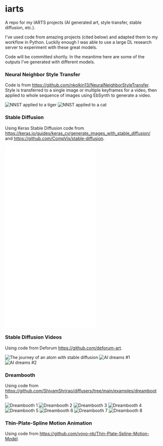# iarts
A repo for my IARTS projects (AI generated art, style transfer, stable diffusion, etc.).

I've used code from amazing projects (cited below) and adapted them to my workflow in Python. Luckily enough I was able to use a large DL research server to experiment with these great models.

Code will be committed shortly. In the meantime here are some of the outputs I've generated with different models.


### Neural Neighbor Style Transfer
Code is from https://github.com/nkolkin13/NeuralNeighborStyleTransfer. Style is transferred to a single image or multiple keyframes for a video, then applied to whole sequence of images using EbSynth to generate a video.

![NNST applied to a tiger](./media/nnst_tiger.gif)
![NNST applied to a cat](./media/nnst_cat.gif)

### Stable Diffusion
Using Keras Stable Diffusion code from https://keras.io/guides/keras_cv/generate_images_with_stable_diffusion/ and https://github.com/CompVis/stable-diffusion.

![Budapest in starry night style](./media/budapest_vangogh_1.pdf)
![Geneva in Monet style](./media/budapest_monet_1.pdf)
![Geneva in Munch style](./media/budapest_munch_1.pdf)
![Geneva in starry night style](./media/budapest_vangogh_1.pdf)

### Stable Diffusion Videos
Using code from Deforum https://github.com/deforum-art.

![The journey of an atom with stable diffusion](./media/stable_diff_atom.gif)
![AI dreams #1](./media/stable_diff_video_1.gif)
![AI dreams #2](./media/stable_diff_video_2.gif)

### Dreambooth
Using code from https://github.com/ShivamShrirao/diffusers/tree/main/examples/dreambooth.

![Dreambooth 1](./media/dreambooth_1.jpg)
![Dreambooth 2](./media/dreambooth_2.jpg)
![Dreambooth 3](./media/dreambooth_3.jpg)
![Dreambooth 4](./media/dreambooth_4.jpg)
![Dreambooth 5](./media/dreambooth_5.jpg)
![Dreambooth 6](./media/dreambooth_6.jpg)
![Dreambooth 7](./media/dreambooth_7.jpg)
![Dreambooth 8](./media/dreambooth_8.jpg)

### Thin-Plate-Spline Motion Animation
Using code from https://github.com/yoyo-nb/Thin-Plate-Spline-Motion-Model.